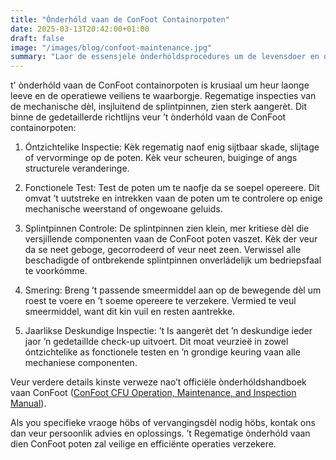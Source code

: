 ```yaml
---
title: "Ónderhóld vaan de ConFoot Containorpoten"
date: 2025-03-13T20:42:00+01:00
draft: false
image: "/images/blog/confoot-maintenance.jpg"
summary: "Laor de essensjele ònderhóldsprocedures um de levensdoer en optimale prestaasie vaan dien ConFoot containorpoten te verlengje."
---
```


t' ònderhóld vaan de ConFoot containorpoten is krusiaal um heur laonge leeve en de operatiewe veiliens te waarborgje. Regematige inspecties van de mechanische dèl, insjluitend de splintpinnen, zien sterk aangerèt. Dit binne de gedetaillerde richtlijns veur ’t ònderhóld vaan de ConFoot containorpoten:

1. Óntzichtelike Inspectie: Kèk regematig naof enig sijtbaar skade, slijtage of vervorminge op de poten. Kèk veur scheuren, buiginge of angs structurele veranderinge.

2. Fonctionele Test: Test de poten um te naofje da se soepel opereere. Dit omvat ’t uutstreke en intrekken vaan de poten um te controlere op enige mechanische weerstand of ongewoane geluids.

3. Splintpinnen Controle: De splintpinnen zien klein, mer kritiese dèl die versjillende componenten vaan de ConFoot poten vaszet. Kèk der veur da se neet geboge, gecorrodeerd of veur neet zeen. Verwissel alle beschadigde of ontbrekende splintpinnen onverládelijk um bedriepsfaal te voorkómme.

4. Smering: Breng ’t passende smeermiddel aan op de bewegende dèl um roest te voere en ’t soeme opereere te verzekere. Vermied te veul smeermiddel, want dit kin vuil en resten aantrekke.

5. Jaarlikse Deskundige Inspectie: ’t Is aangerèt det ’n deskundige ieder jaor ’n gedetaillde check-up uitvoert. Dit moat veurzieë in zowel óntzichtelike as fonctionele testen en ’n grondige keuring vaan alle mechaniese componenten.

Veur verdere details kinste verweze nao’t officiële ònderhóldshandboek vaan ConFoot ([ConFoot CFU Operation, Maintenance, and Inspection Manual](https://confoot.fi/wp-content/uploads/2024/12/ConFoot-CFU20-Operation-maintenance-and-inspection-manual.pdf)).

Als you specifieke vraoge höbs of vervangingsdèl nodig höbs, kontak ons dan veur persoonlik advies en oplossings. ’t Regematige ònderhóld vaan dien ConFoot poten zal veilige en efficiënte operaties verzekere.